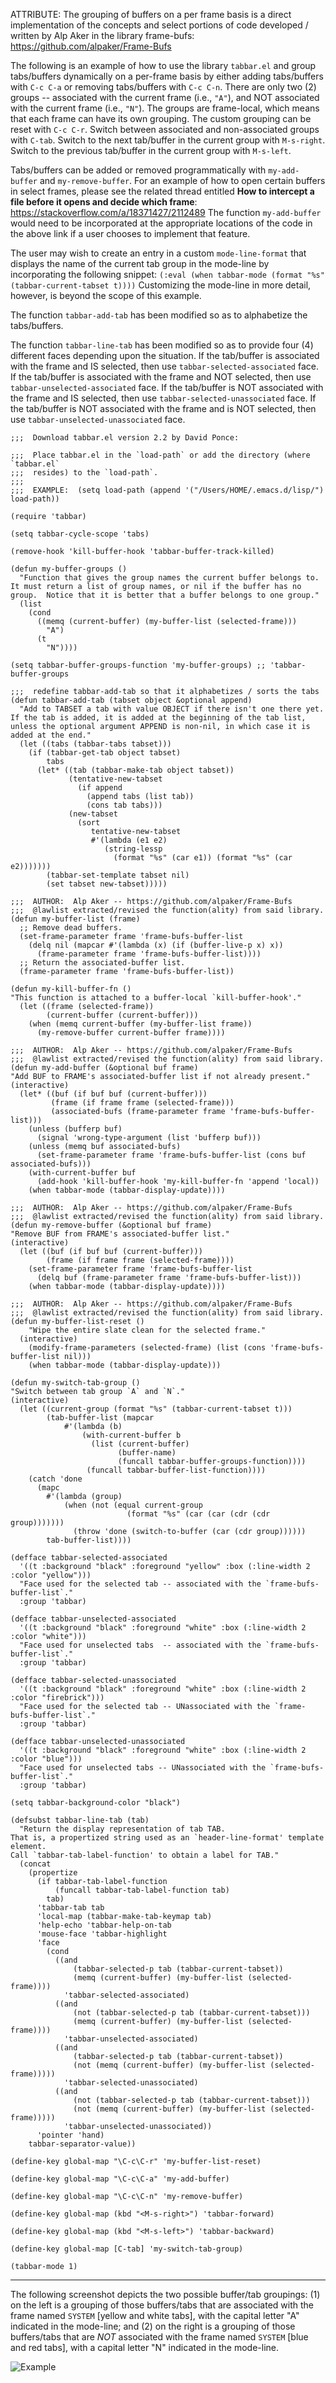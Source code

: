 ATTRIBUTE:  The grouping of buffers on a per frame basis is a direct implementation of the concepts and select portions of code developed / written by Alp Aker in the library frame-bufs:  https://github.com/alpaker/Frame-Bufs

The following is an example of how to use the library `tabbar.el` and group tabs/buffers dynamically on a per-frame basis by either adding tabs/buffers with `C-c C-a` or removing tabs/buffers with `C-c C-n`.  There are only two (2) groups -- associated with the current frame (i.e., `"A"`), and NOT associated with the current frame (i.e., `"N"`).  The groups are frame-local, which means that each frame can have its own grouping.  The custom grouping can be reset with `C-c C-r`.  Switch between associated and non-associated groups with `C-tab`.  Switch to the next tab/buffer in the current group with `M-s-right`.  Switch to the previous tab/buffer in the current group with `M-s-left`.

Tabs/buffers can be added or removed programmatically with `my-add-buffer` and `my-remove-buffer`.  For an example of how to open certain buffers in select frames, please see the related thread entitled **How to intercept a file before it opens and decide which frame**:  https://stackoverflow.com/a/18371427/2112489  The function `my-add-buffer` would need to be incorporated at the appropriate locations of the code in the above link if a user chooses to implement that feature.

The user may wish to create an entry in a custom `mode-line-format` that displays the name of the current tab group in the mode-line by incorporating the following snippet:  `(:eval (when tabbar-mode (format "%s" (tabbar-current-tabset t))))`  Customizing the mode-line in more detail, however, is beyond the scope of this example.

The function `tabbar-add-tab` has been modified so as to alphabetize the tabs/buffers.

The function `tabbar-line-tab` has been modified so as to provide four (4) different faces depending upon the situation.  If the tab/buffer is associated with the frame and IS selected, then use `tabbar-selected-associated` face.  If the tab/buffer is associated with the frame and NOT selected, then use `tabbar-unselected-associated` face.  If the tab/buffer is NOT associated with the frame and IS selected, then use `tabbar-selected-unassociated` face.  If the tab/buffer is NOT associated with the frame and is NOT selected, then use `tabbar-unselected-unassociated` face.

    ;;;  Download tabbar.el version 2.2 by David Ponce:

    ;;;  Place tabbar.el in the `load-path` or add the directory (where `tabbar.el`
    ;;;  resides) to the `load-path`.
    ;;;
    ;;;  EXAMPLE:  (setq load-path (append '("/Users/HOME/.emacs.d/lisp/") load-path))

    (require 'tabbar)

    (setq tabbar-cycle-scope 'tabs)

    (remove-hook 'kill-buffer-hook 'tabbar-buffer-track-killed)

    (defun my-buffer-groups ()
      "Function that gives the group names the current buffer belongs to.
    It must return a list of group names, or nil if the buffer has no
    group.  Notice that it is better that a buffer belongs to one group."
      (list
        (cond
          ((memq (current-buffer) (my-buffer-list (selected-frame)))
            "A")
          (t
            "N"))))

    (setq tabbar-buffer-groups-function 'my-buffer-groups) ;; 'tabbar-buffer-groups

    ;;;  redefine tabbar-add-tab so that it alphabetizes / sorts the tabs
    (defun tabbar-add-tab (tabset object &optional append)
      "Add to TABSET a tab with value OBJECT if there isn't one there yet.
    If the tab is added, it is added at the beginning of the tab list,
    unless the optional argument APPEND is non-nil, in which case it is
    added at the end."
      (let ((tabs (tabbar-tabs tabset)))
        (if (tabbar-get-tab object tabset)
            tabs
          (let* ((tab (tabbar-make-tab object tabset))
                 (tentative-new-tabset
                   (if append
                     (append tabs (list tab))
                     (cons tab tabs)))
                 (new-tabset
                   (sort
                      tentative-new-tabset
                      #'(lambda (e1 e2)
                         (string-lessp
                           (format "%s" (car e1)) (format "%s" (car e2)))))))
            (tabbar-set-template tabset nil)
            (set tabset new-tabset)))))

    ;;;  AUTHOR:  Alp Aker -- https://github.com/alpaker/Frame-Bufs
    ;;;  @lawlist extracted/revised the function(ality) from said library.
    (defun my-buffer-list (frame)
      ;; Remove dead buffers.
      (set-frame-parameter frame 'frame-bufs-buffer-list
        (delq nil (mapcar #'(lambda (x) (if (buffer-live-p x) x))
          (frame-parameter frame 'frame-bufs-buffer-list))))
      ;; Return the associated-buffer list.
      (frame-parameter frame 'frame-bufs-buffer-list))

    (defun my-kill-buffer-fn ()
    "This function is attached to a buffer-local `kill-buffer-hook'."
      (let ((frame (selected-frame))
            (current-buffer (current-buffer)))
        (when (memq current-buffer (my-buffer-list frame))
          (my-remove-buffer current-buffer frame))))

    ;;;  AUTHOR:  Alp Aker -- https://github.com/alpaker/Frame-Bufs
    ;;;  @lawlist extracted/revised the function(ality) from said library.
    (defun my-add-buffer (&optional buf frame)
    "Add BUF to FRAME's associated-buffer list if not already present."
    (interactive)
      (let* ((buf (if buf buf (current-buffer)))
             (frame (if frame frame (selected-frame)))
             (associated-bufs (frame-parameter frame 'frame-bufs-buffer-list)))
        (unless (bufferp buf)
          (signal 'wrong-type-argument (list 'bufferp buf)))
        (unless (memq buf associated-bufs)
          (set-frame-parameter frame 'frame-bufs-buffer-list (cons buf associated-bufs)))
        (with-current-buffer buf
          (add-hook 'kill-buffer-hook 'my-kill-buffer-fn 'append 'local))
        (when tabbar-mode (tabbar-display-update))))

    ;;;  AUTHOR:  Alp Aker -- https://github.com/alpaker/Frame-Bufs
    ;;;  @lawlist extracted/revised the function(ality) from said library.
    (defun my-remove-buffer (&optional buf frame)
    "Remove BUF from FRAME's associated-buffer list."
    (interactive)
      (let ((buf (if buf buf (current-buffer)))
            (frame (if frame frame (selected-frame))))
        (set-frame-parameter frame 'frame-bufs-buffer-list
          (delq buf (frame-parameter frame 'frame-bufs-buffer-list)))
        (when tabbar-mode (tabbar-display-update))))

    ;;;  AUTHOR:  Alp Aker -- https://github.com/alpaker/Frame-Bufs
    ;;;  @lawlist extracted/revised the function(ality) from said library.
    (defun my-buffer-list-reset ()
        "Wipe the entire slate clean for the selected frame."
      (interactive)
        (modify-frame-parameters (selected-frame) (list (cons 'frame-bufs-buffer-list nil)))
        (when tabbar-mode (tabbar-display-update)))

    (defun my-switch-tab-group ()
    "Switch between tab group `A` and `N`."
    (interactive)
      (let ((current-group (format "%s" (tabbar-current-tabset t)))
            (tab-buffer-list (mapcar
                #'(lambda (b)
                    (with-current-buffer b
                      (list (current-buffer)
                            (buffer-name)
                            (funcall tabbar-buffer-groups-function))))
                     (funcall tabbar-buffer-list-function))))
        (catch 'done
          (mapc
            #'(lambda (group)
                (when (not (equal current-group
                              (format "%s" (car (car (cdr (cdr group)))))))
                  (throw 'done (switch-to-buffer (car (cdr group))))))
            tab-buffer-list))))

    (defface tabbar-selected-associated
      '((t :background "black" :foreground "yellow" :box (:line-width 2 :color "yellow")))
      "Face used for the selected tab -- associated with the `frame-bufs-buffer-list`."
      :group 'tabbar)

    (defface tabbar-unselected-associated
      '((t :background "black" :foreground "white" :box (:line-width 2 :color "white")))
      "Face used for unselected tabs  -- associated with the `frame-bufs-buffer-list`."
      :group 'tabbar)

    (defface tabbar-selected-unassociated
      '((t :background "black" :foreground "white" :box (:line-width 2 :color "firebrick")))
      "Face used for the selected tab -- UNassociated with the `frame-bufs-buffer-list`."
      :group 'tabbar)

    (defface tabbar-unselected-unassociated
      '((t :background "black" :foreground "white" :box (:line-width 2 :color "blue")))
      "Face used for unselected tabs -- UNassociated with the `frame-bufs-buffer-list`."
      :group 'tabbar)

    (setq tabbar-background-color "black")

    (defsubst tabbar-line-tab (tab)
      "Return the display representation of tab TAB.
    That is, a propertized string used as an `header-line-format' template
    element.
    Call `tabbar-tab-label-function' to obtain a label for TAB."
      (concat
        (propertize
          (if tabbar-tab-label-function
              (funcall tabbar-tab-label-function tab)
            tab)
          'tabbar-tab tab
          'local-map (tabbar-make-tab-keymap tab)
          'help-echo 'tabbar-help-on-tab
          'mouse-face 'tabbar-highlight
          'face
            (cond
              ((and
                  (tabbar-selected-p tab (tabbar-current-tabset))
                  (memq (current-buffer) (my-buffer-list (selected-frame))))
                'tabbar-selected-associated)
              ((and
                  (not (tabbar-selected-p tab (tabbar-current-tabset)))
                  (memq (current-buffer) (my-buffer-list (selected-frame))))
                'tabbar-unselected-associated)
              ((and
                  (tabbar-selected-p tab (tabbar-current-tabset))
                  (not (memq (current-buffer) (my-buffer-list (selected-frame)))))
                'tabbar-selected-unassociated)
              ((and
                  (not (tabbar-selected-p tab (tabbar-current-tabset)))
                  (not (memq (current-buffer) (my-buffer-list (selected-frame)))))
                'tabbar-unselected-unassociated))
          'pointer 'hand)
        tabbar-separator-value))

    (define-key global-map "\C-c\C-r" 'my-buffer-list-reset)

    (define-key global-map "\C-c\C-a" 'my-add-buffer)

    (define-key global-map "\C-c\C-n" 'my-remove-buffer)

    (define-key global-map (kbd "<M-s-right>") 'tabbar-forward)

    (define-key global-map (kbd "<M-s-left>") 'tabbar-backward)

    (define-key global-map [C-tab] 'my-switch-tab-group)

    (tabbar-mode 1)

___

The following screenshot depicts the two possible buffer/tab groupings:  (1) on the left is a grouping of those buffers/tabs that are associated with the frame named `SYSTEM` [yellow and white tabs], with the capital letter "A" indicated in the mode-line; and (2) on the right is a grouping of those buffers/tabs that are *NOT* associated with the frame named `SYSTEM` [blue and red tabs], with a capital letter "N" indicated in the mode-line.

![Example](https://www.lawlist.com/images/tabbar_example.png)